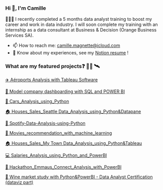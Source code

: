 ### Hi 👋, I'm Camille

👨🏻‍💻 I recently completed a 5 months data analyst training to boost my career and work in data industry. 
I will soon complete my training with an internship as a data consultant at Business & Decision (Orange Business Services SA).  

- 📫 How to reach me: camille.magnette@icloud.com
-	📄 Know about my experiences, see my [Notion resume](https://brass-legal-f26.notion.site/Camille-Magnette-adc103f6f82d44ff8a01508fd2a11aa6) !


### What are my featured projects❓ 👨‍💻 🛰️


[✈️ Aéroports Analysis with Tableau Software](https://github.com/CamilleMagnette/Aeroports-Analysis-using-SQL)

[🚂 Model company dashboarding with SQL and POWER BI](https://github.com/CamilleMagnette/Toys-and-models-Analysis-using-SQL-POWERBI/tree/main)

[🚗 Cars_Analysis_using_Python](https://github.com/CamilleMagnette/Cars_Analysis_using_Python)

[🏠 Houses_Sales_Seattle Data_Analysis_using_Python&Datapane](https://github.com/CamilleMagnette/Houses_Sales_Data_Analysis_using_Python)

[🎼 Spotify-Data-Analysis-using-Python](https://github.com/CamilleMagnette/Spotify-Data-Analysis-using-Python)

[🎥 Movies_recommendation_with_machine_learning](https://github.com/CamilleMagnette/Systeme_de_recommandation_machine_learning)

[🏠 Houses_Sales_My Town Data_Analysis_using_Python&Tableau](https://github.com/CamilleMagnette/Houses_Sales_My_Town_Data_Analysis_using_Python-Tableau)

[💻 Salaries_Analysis_using_Python_and_PowerBI](https://github.com/CamilleMagnette/Salaries_Analysis_using_Python_and_PowerBI)

[🙏 Hackathon_Emmaus_Connect_Analysis_with_PowerBI](https://github.com/CamilleMagnette/Emmaus_connect)

[🍷 Wine market study with Python&PowerBI - Data Analyst Certification (dataviz part)](https://github.com/CamilleMagnette/Wine_market_study_with_Python-PowerBI/blob/main/README.md)

